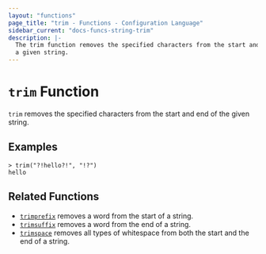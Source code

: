 ```yaml
---
layout: "functions"
page_title: "trim - Functions - Configuration Language"
sidebar_current: "docs-funcs-string-trim"
description: |-
  The trim function removes the specified characters from the start and end of
  a given string.
---
```


# `trim` Function

`trim` removes the specified characters from the start and end of the given
string.

## Examples

```
> trim("?!hello?!", "!?")
hello
```

## Related Functions

* [`trimprefix`](./trimprefix.md) removes a word from the start of a string.
* [`trimsuffix`](./trimsuffix.md) removes a word from the end of a string.
* [`trimspace`](./trimspace.md) removes all types of whitespace from
  both the start and the end of a string.
